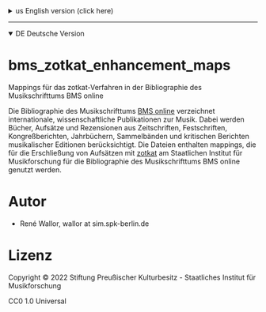 <details>

<summary>us English version (click here)</summary>

# bms_zotkat_enhancement_maps

Mappings for zotkat used by Bibliographie des Musikschrifttums BMS online

The Bibliography of Music Literature [BMS online](https://www.musikbibliographie.de/LNG=EN/) lists international, scholarly publications on music. Books, essays and reviews from journals, festschrifts, proceedings, yearbooks, anthologies and critical reports of musical editions are considered. The files contain mappings used by [zotkat](https://github.com/UB-Mannheim/zotkat) at the Staatliches Institut für Musikforschung for the Bibliographie des Musikschrifttums BMS online.  

# Author

* René Wallor, wallor at sim.spk-berlin.de

# Licence

Copyright © 2022 Stiftung Preußischer Kulturbesitz - Staatliches Institut für Musikforschung

CC0 1.0 Universal

</details>

---

<details open>

<summary>DE Deutsche Version</summary>

# bms_zotkat_enhancement_maps

Mappings für das zotkat-Verfahren in der Bibliographie des Musikschrifttums BMS online

Die Bibliographie des Musikschrifttums [BMS online](https://www.musikbibliographie.de/) verzeichnet internationale, wissenschaftliche Publikationen zur Musik. Dabei werden Bücher, Aufsätze und Rezensionen aus Zeitschriften, Festschriften, Kongreßberichten, Jahrbüchern, Sammelbänden und kritischen Berichten musikalischer Editionen berücksichtigt. Die Dateien enthalten mappings, die für die Erschließung von Aufsätzen mit [zotkat](https://github.com/UB-Mannheim/zotkat) am Staatlichen Institut für Musikforschung für die Bibliographie des Musikschrifttums BMS online genutzt werden.

# Autor

* René Wallor, wallor at sim.spk-berlin.de

# Lizenz

Copyright © 2022 Stiftung Preußischer Kulturbesitz - Staatliches Institut für Musikforschung

CC0 1.0 Universal

</details>	
